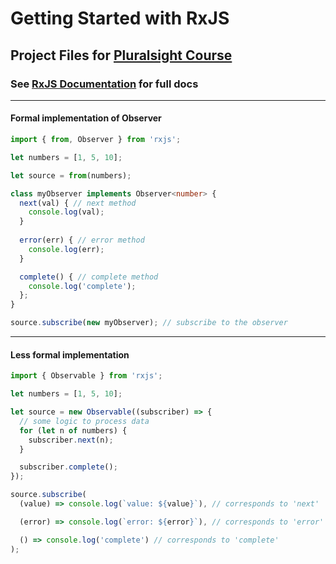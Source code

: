 # Getting Started with RxJS

## Project Files for [Pluralsight Course](https://app.pluralsight.com/library/courses/reactive-programming-rxjs-getting-started/table-of-contents)

### See [RxJS Documentation](https://rxjs-dev.firebaseapp.com/) for full docs
***
#### Formal implementation of Observer
```typescript
import { from, Observer } from 'rxjs';

let numbers = [1, 5, 10];

let source = from(numbers);

class myObserver implements Observer<number> {
  next(val) { // next method
    console.log(val);
  }
  
  error(err) { // error method
    console.log(err);
  }

  complete() { // complete method
    console.log('complete');
  };
}

source.subscribe(new myObserver); // subscribe to the observer
```
***
#### Less formal implementation
```typescript
import { Observable } from 'rxjs';

let numbers = [1, 5, 10];

let source = new Observable((subscriber) => {
  // some logic to process data
  for (let n of numbers) {
    subscriber.next(n);
  }

  subscriber.complete();
});

source.subscribe(
  (value) => console.log(`value: ${value}`), // corresponds to 'next'

  (error) => console.log(`error: ${error}`), // corresponds to 'error'

  () => console.log('complete') // corresponds to 'complete'
);
```
